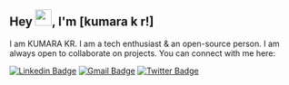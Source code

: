 
## Hey <img src="https://github.com/TheDudeThatCode/TheDudeThatCode/blob/master/Assets/Hi.gif" width="29">, I'm [kumara k r!]
I am KUMARA KR. I am a tech enthusiast & an open-source person. I am always open to collaborate on projects. You can connect with me here:


[![Linkedin Badge](https://img.shields.io/badge/-kumarakr-blue?style=flat-square&logo=Linkedin&logoColor=white&link=https://www.linkedin.com/in/karthik-c-5120781aa/)](https://www.linkedin.com/in/kumar-kr-42b454222/)
[![Gmail Badge](https://img.shields.io/badge/-karthikc0711@gmail.com-c14438?style=flat-square&logo=Gmail&logoColor=white&link=mailto:karthikco711@gmail.com)](mailto:karthikc0711@gmail.com)
[![Twitter Badge](https://img.shields.io/badge/-karthikc0711-blue?style=flat-square&logo=Twitter&logoColor=white&link=https://twitter.com/Karthikc0711)](https://twitter.com/karthikc0711)


